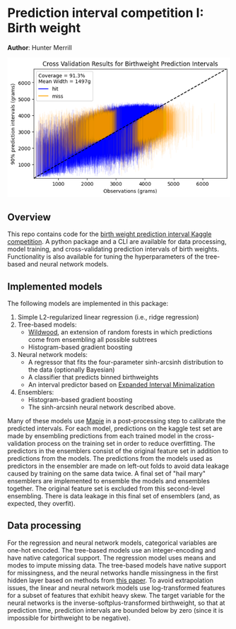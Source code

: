 # Prediction interval competition I: Birth weight

**Author**: Hunter Merrill

![cv results](cv_results.png)

## Overview

This repo contains code for the [birth weight prediction interval Kaggle competition](https://www.kaggle.com/competitions/prediction-interval-competition-i-birth-weight/overview). A python package and a CLI are available for data processing, model training, and cross-validating prediction intervals of birth weights. Functionality is also available for tuning the hyperparameters of the tree-based and neural network models.

## Implemented models

The following models are implemented in this package:

1. Simple L2-regularized linear regression (i.e., ridge regression)
2. Tree-based models:
   - [Wildwood](https://wildwood.readthedocs.io/en/latest/index.html), an extension of random forests in which predictions come from ensembling all possible subtrees
   - Histogram-based gradient boosting
3. Neural network models:
   - A regressor that fits the four-parameter sinh-arcsinh distribution to the data (optionally Bayesian)
   - A classifier that predicts binned birthweights
   - An interval predictor based on [Expanded Interval Minimalization](https://arxiv.org/abs/1806.11222)
4. Ensemblers:
   - Histogram-based gradient boosting
   - The sinh-arcsinh neural network described above.

Many of these models use [Mapie](https://mapie.readthedocs.io/en/latest/) in a post-processing step to calibrate the predicted intervals. For each model, predictions on the kaggle test set are made by ensembling predictions from each trained model in the cross-validation process on the training set in order to reduce overfitting. The predictors in the ensemblers consist of the original feature set in addition to predictions from the models. The predictions from the models used as predictors in the ensembler are made on left-out folds to avoid data leakage caused by training on the same data twice. A final set of "hail mary" ensemblers are implemented to ensemble the models and ensembles together. The original feature set is excluded from this second-level ensembling. There is data leakage in this final set of ensemblers (and, as expected, they overfit).

## Data processing

For the regression and neural network models, categorical variables are one-hot encoded. The tree-based models use an integer-encoding and have native categorical support. The regression model uses means and modes to impute missing data. The tree-based models have native support for missingness, and the neural networks handle missingness in the first hidden layer based on methods from [this paper](https://arxiv.org/pdf/1805.07405.pdf). To avoid extrapolation issues, the linear and neural network models use log-transformed features for a subset of features that exhibit heavy skew. The target variable for the neural networks is the inverse-softplus-transformed birthweight, so that at prediction time, prediction intervals are bounded below by zero (since it is impossible for birthweight to be negative).
